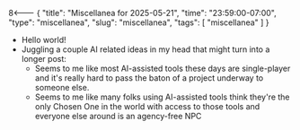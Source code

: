 8<--- { "title": "Miscellanea for 2025-05-21", "time": "23:59:00-07:00", "type": "miscellanea", "slug": "miscellanea", "tags": [ "miscellanea" ] }

- Hello world!
- Juggling a couple AI related ideas in my head that might turn into a longer post:
	- Seems to me like most AI-assisted tools these days are single-player and it's really hard to pass the baton of a project underway to someone else.
	- Seems to me like many folks using AI-assisted tools think they're the only Chosen One in the world with access to those tools and everyone else around is an agency-free NPC
